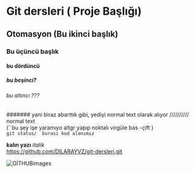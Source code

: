 # Git dersleri ( Proje Başlığı)
## Otomasyon (Bu ikinci başlık)
### Bu üçüncü başlık
#### bu dördüncü
##### bu beşinci?
###### bu altıncı ??? 
####### yani biraz abarttık gibi, yediyi normal text olarak alıyor //////////
normal text
<br/>
(´´bu şey işe yaramıyo altgr yapıp noktalı virgüle bas -çift )
<br/>
`git status/  burası kod alanımız`
<br/>

**kalın yazı** 
*italik*
<br/>
https://github.com/DILARAYVZ/git-dersleri.git

![GİTHUBimages](https://github.com/user-attachments/assets/07919ddc-822a-491c-95cc-556e38f0c3b1)
